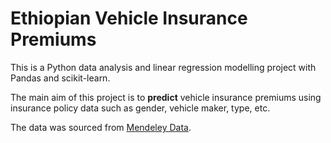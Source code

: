 # Ethiopian Vehicle Insurance Premiums

This is a Python data analysis and linear regression modelling project with Pandas and scikit-learn.

The main aim of this project is to **predict** vehicle insurance premiums using insurance policy data such as gender, vehicle maker, type, etc.

The data was sourced from [Mendeley Data](https://data.mendeley.com/datasets/34nfrk36dt/1).